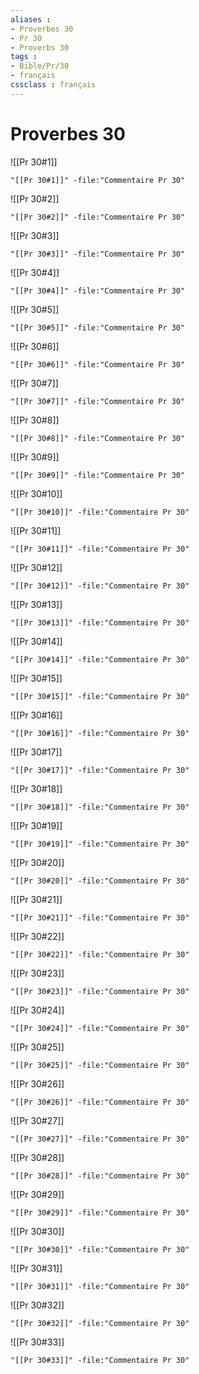 ```yaml
---
aliases : 
- Proverbes 30
- Pr 30
- Proverbs 30
tags : 
- Bible/Pr/30
- français
cssclass : français
---
```


# Proverbes 30

![[Pr 30#1]]

```query
"[[Pr 30#1]]" -file:"Commentaire Pr 30"
```

![[Pr 30#2]]

```query
"[[Pr 30#2]]" -file:"Commentaire Pr 30"
```

![[Pr 30#3]]

```query
"[[Pr 30#3]]" -file:"Commentaire Pr 30"
```

![[Pr 30#4]]

```query
"[[Pr 30#4]]" -file:"Commentaire Pr 30"
```

![[Pr 30#5]]

```query
"[[Pr 30#5]]" -file:"Commentaire Pr 30"
```

![[Pr 30#6]]

```query
"[[Pr 30#6]]" -file:"Commentaire Pr 30"
```

![[Pr 30#7]]

```query
"[[Pr 30#7]]" -file:"Commentaire Pr 30"
```

![[Pr 30#8]]

```query
"[[Pr 30#8]]" -file:"Commentaire Pr 30"
```

![[Pr 30#9]]

```query
"[[Pr 30#9]]" -file:"Commentaire Pr 30"
```

![[Pr 30#10]]

```query
"[[Pr 30#10]]" -file:"Commentaire Pr 30"
```

![[Pr 30#11]]

```query
"[[Pr 30#11]]" -file:"Commentaire Pr 30"
```

![[Pr 30#12]]

```query
"[[Pr 30#12]]" -file:"Commentaire Pr 30"
```

![[Pr 30#13]]

```query
"[[Pr 30#13]]" -file:"Commentaire Pr 30"
```

![[Pr 30#14]]

```query
"[[Pr 30#14]]" -file:"Commentaire Pr 30"
```

![[Pr 30#15]]

```query
"[[Pr 30#15]]" -file:"Commentaire Pr 30"
```

![[Pr 30#16]]

```query
"[[Pr 30#16]]" -file:"Commentaire Pr 30"
```

![[Pr 30#17]]

```query
"[[Pr 30#17]]" -file:"Commentaire Pr 30"
```

![[Pr 30#18]]

```query
"[[Pr 30#18]]" -file:"Commentaire Pr 30"
```

![[Pr 30#19]]

```query
"[[Pr 30#19]]" -file:"Commentaire Pr 30"
```

![[Pr 30#20]]

```query
"[[Pr 30#20]]" -file:"Commentaire Pr 30"
```

![[Pr 30#21]]

```query
"[[Pr 30#21]]" -file:"Commentaire Pr 30"
```

![[Pr 30#22]]

```query
"[[Pr 30#22]]" -file:"Commentaire Pr 30"
```

![[Pr 30#23]]

```query
"[[Pr 30#23]]" -file:"Commentaire Pr 30"
```

![[Pr 30#24]]

```query
"[[Pr 30#24]]" -file:"Commentaire Pr 30"
```

![[Pr 30#25]]

```query
"[[Pr 30#25]]" -file:"Commentaire Pr 30"
```

![[Pr 30#26]]

```query
"[[Pr 30#26]]" -file:"Commentaire Pr 30"
```

![[Pr 30#27]]

```query
"[[Pr 30#27]]" -file:"Commentaire Pr 30"
```

![[Pr 30#28]]

```query
"[[Pr 30#28]]" -file:"Commentaire Pr 30"
```

![[Pr 30#29]]

```query
"[[Pr 30#29]]" -file:"Commentaire Pr 30"
```

![[Pr 30#30]]

```query
"[[Pr 30#30]]" -file:"Commentaire Pr 30"
```

![[Pr 30#31]]

```query
"[[Pr 30#31]]" -file:"Commentaire Pr 30"
```

![[Pr 30#32]]

```query
"[[Pr 30#32]]" -file:"Commentaire Pr 30"
```

![[Pr 30#33]]

```query
"[[Pr 30#33]]" -file:"Commentaire Pr 30"
```

